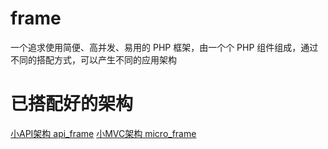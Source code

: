 # frame
一个追求使用简便、高并发、易用的 PHP 框架，由一个个 PHP 组件组成，通过不同的搭配方式，可以产生不同的应用架构

# 已搭配好的架构

[小API架构 api_frame](https://github.com/smarty-kiki/api_frame)
[小MVC架构 micro_frame](https://github.com/smarty-kiki/mvc_frame)
